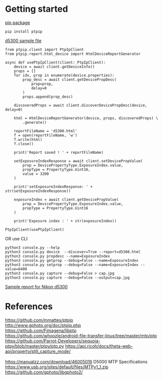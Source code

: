 # Getting started

[pip package](https://pypi.org/project/ptpip/)

```
pip install ptpip
```

[d5300 sample file](https://github.com/DethCount/ptpip-d5300/blob/master/d5300.py)

```
from ptpip.client import PtpIpClient
from ptpip.report.html_device import HtmlDeviceReportGenerator

async def usePtpIpClient(client: PtpIpClient):
    device = await client.getDeviceInfo()
    props = []
    for idx, prop in enumerate(device.properties):
        prop_desc = await client.getDevicePropDesc(
            prop=prop,
            delay=0
        )
        props.append(prop_desc)

    discoveredProps = await client.discoverDevicePropDesc(device, delay=0)

    html = HtmlDeviceReportGenerator(device, props, discoveredProps) \
        .generate()

    reportFileName = 'd5300.html'
    f = open(reportFileName, 'w')
    f.write(html)
    f.close()

    print('Report saved ! ' + reportFileName)

    setExposureIndexResponse = await client.setDevicePropValue(
        prop = DevicePropertyType.ExposureIndex.value,
        propType = PropertyType.Uint16,
        value = 3200
    )

    print('setExposureIndexResponse: ' + str(setExposureIndexResponse))

    exposureIndex = await client.getDevicePropValue(
        prop = DevicePropertyType.ExposureIndex.value,
        propType = PropertyType.Uint16
    )

    print('Exposure index : ' + str(exposureIndex))

PtpIpClient(usePtpIpClient)

```

OR use CLI

```
python3 console.py --help
python3 console.py device  --discover=True --report=d5300.html
python3 console.py propdesc --name=ExposureIndex
python3 console.py getprop --debug=False --name=ExposureIndex
python3 console.py setprop --debug=False --name=ExposureIndex --value=6400
python3 console.py capture --debug=False > cap.jpg
python3 console.py capture --debug=False --output=cap.jpg
```

[Sample report for Nikon d5300](https://dethcount.github.io/ptpip-d5300/d5300.html)

# References

https://github.com/mmattes/ptpip \
http://www.gphoto.org/doc/ptpip.php \
https://github.com/Fimagena/libptp \
https://github.com/whoozle/android-file-transfer-linux/tree/master/mtp/ptp \
https://github.com/Parrot-Developers/sequoia-ptpy/blob/master/ptpy/ptp.py
https://api.ricoh/docs/theta-web-api/property/still_capture_mode/ \
\
https://manualzz.com/download/46005016 D5000 MTP Specifications \
https://www.usb.org/sites/default/files/MTPv1_1.zip \
https://github.com/gphoto/libgphoto2/
